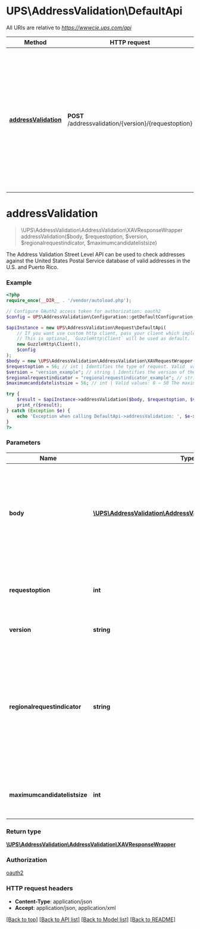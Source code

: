 # UPS\AddressValidation\DefaultApi

All URIs are relative to *https://wwwcie.ups.com/api*

Method | HTTP request | Description
------------- | ------------- | -------------
[**addressValidation**](DefaultApi.md#addressvalidation) | **POST** /addressvalidation/{version}/{requestoption} | The Address Validation Street Level API can be used to check addresses against the United States Postal Service database of valid addresses in the U.S. and Puerto Rico.

# **addressValidation**
> \UPS\AddressValidation\AddressValidation\XAVResponseWrapper addressValidation($body, $requestoption, $version, $regionalrequestindicator, $maximumcandidatelistsize)

The Address Validation Street Level API can be used to check addresses against the United States Postal Service database of valid addresses in the U.S. and Puerto Rico.

### Example
```php
<?php
require_once(__DIR__ . '/vendor/autoload.php');

// Configure OAuth2 access token for authorization: oauth2
$config = UPS\AddressValidation\Configuration::getDefaultConfiguration()->setAccessToken('YOUR_ACCESS_TOKEN');

$apiInstance = new UPS\AddressValidation\Request\DefaultApi(
    // If you want use custom http client, pass your client which implements `GuzzleHttp\ClientInterface`.
    // This is optional, `GuzzleHttp\Client` will be used as default.
    new GuzzleHttp\Client(),
    $config
);
$body = new \UPS\AddressValidation\AddressValidation\XAVRequestWrapper(); // \UPS\AddressValidation\AddressValidation\XAVRequestWrapper | Generate sample code for popular API requests by selecting an example below. To view a full sample request and response, first click "Authorize" and enter your application credentials, then populate the required parameters above and click "Try it out".
$requestoption = 56; // int | Identifies the type of request. Valid  values:  1 - Address Validation 2 - Address Classification  3 - Address Validation and Address  Classification.
$version = "version_example"; // string | Identifies the version of the API. Valid  values:  v1
$regionalrequestindicator = "regionalrequestindicator_example"; // string | Valid values: True or False.  If True, either the region element or any  combination of Political Division 1,  Political Division 2, PostcodePrimaryLow  and the PostcodeExtendedLow fields will  be recognized for validation in addition to  the urbanization element. If False or no  indicator, street level address validation  is provided
$maximumcandidatelistsize = 56; // int | Valid values: 0 – 50 The maximum number of Candidates to  return for this request. If not provided,  the default size of 15 is returned.

try {
    $result = $apiInstance->addressValidation($body, $requestoption, $version, $regionalrequestindicator, $maximumcandidatelistsize);
    print_r($result);
} catch (Exception $e) {
    echo 'Exception when calling DefaultApi->addressValidation: ', $e->getMessage(), PHP_EOL;
}
?>
```

### Parameters

Name | Type | Description  | Notes
------------- | ------------- | ------------- | -------------
 **body** | [**\UPS\AddressValidation\AddressValidation\XAVRequestWrapper**](../Model/XAVRequestWrapper.md)| Generate sample code for popular API requests by selecting an example below. To view a full sample request and response, first click &quot;Authorize&quot; and enter your application credentials, then populate the required parameters above and click &quot;Try it out&quot;. |
 **requestoption** | **int**| Identifies the type of request. Valid  values:  1 - Address Validation 2 - Address Classification  3 - Address Validation and Address  Classification. |
 **version** | **string**| Identifies the version of the API. Valid  values:  v1 |
 **regionalrequestindicator** | **string**| Valid values: True or False.  If True, either the region element or any  combination of Political Division 1,  Political Division 2, PostcodePrimaryLow  and the PostcodeExtendedLow fields will  be recognized for validation in addition to  the urbanization element. If False or no  indicator, street level address validation  is provided | [optional]
 **maximumcandidatelistsize** | **int**| Valid values: 0 – 50 The maximum number of Candidates to  return for this request. If not provided,  the default size of 15 is returned. | [optional]

### Return type

[**\UPS\AddressValidation\AddressValidation\XAVResponseWrapper**](../Model/XAVResponseWrapper.md)

### Authorization

[oauth2](../../README.md#oauth2)

### HTTP request headers

 - **Content-Type**: application/json
 - **Accept**: application/json, application/xml

[[Back to top]](#) [[Back to API list]](../../README.md#documentation-for-api-endpoints) [[Back to Model list]](../../README.md#documentation-for-models) [[Back to README]](../../README.md)

